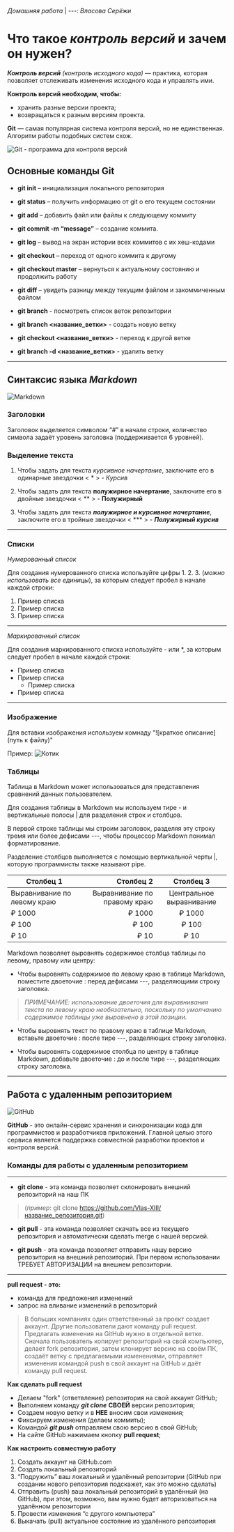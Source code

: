  _Домашняя работа_ |
---:
_Власова Серёжи_

# **Что такое _контроль версий_ и зачем он нужен?**

***Контроль версий*** _(контроль исходного кода)_ — практика, которая позволяет отслеживать
изменения исходного кода и управлять ими.

**Контроль версий необходим, чтобы:**
* хранить разные версии проекта;
* возвращаться к разным версиям проекта.

**Git** — самая популярная система контроля
версий, но не единственная. Алгоритм
работы подобных систем схож.

![Git - программа для контроля версий](https://static.tildacdn.com/tild6430-6566-4465-b436-343639616430/git.png)


## **Основные команды Git**


* **git init** – инициализация локального репозитория

* **git status** – получить информацию от git о его текущем состоянии

* **git add** – добавить файл или файлы к следующему коммиту

* **git commit -m “message”** – создание коммита.

* **git log** – вывод на экран истории всех коммитов с их хеш-кодами

* **git checkout** – переход от одного коммита к другому

* **git checkout master** – вернуться к актуальному состоянию и продолжить работу

* **git diff** – увидеть разницу между текущим файлом и закоммиченным файлом

* **git branch** - посмотреть список веток репозитории 

* **git branch <название_ветки>** - создать новую ветку

* **git checkout <название_ветки>** - переход к другой ветке

* **git branch -d <название_ветки>** - удалить ветку

---
## **Синтаксис языка _Markdown_**

![Markdown](https://miro.medium.com/max/1400/1*zv16_HpmtjBQ3QfObwGkiA.jpeg)

### **Заголовки**

Заголовок выделяется символом “#” в начале строки, количество символа  задаёт уровень заголовка (поддерживается 6 уровней).


### **Выделение текста**

1. Чтобы задать для текста *курсивное начертание*, заключите его в одинарные звездочки < * > - *Курсив*

2. Чтобы задать для текста **полужирное начертание**, заключите его в двойные звездочки < ** > - **Полужирный**

3. Чтобы задать для текста ***полужирное и курсивное начертание***, заключите его в тройные звездочки < *** > - ***Полужирный курсив***

---
### **Списки**

*Нумерованный список*

Для создания нумерованного списка используйте цифры 1. 2. 3. (*можно использовать все единицы*), за которым следует пробел в начале каждой строки:
1. Пример списка
1. Пример списка
1. Пример списка
---
*Маркированный список*

Для создания маркированного списка используйте - или *, за которым следует пробел в начале каждой строки:
* Пример списка
* Пример списка
    * Пример списка
* Пример списка
---
### **Изображение**

Для вставки изображения используем комнаду "![краткое описание](путь к файлу)"

Пример: 
![Котик](https://i.pinimg.com/736x/85/3d/da/853ddad18855e823e3f8732aa27e23f0.jpg)

### **Таблицы**

Таблица в Markdown может использоваться для представления сравнений данных пользователем.

Для создания таблицы в Markdown мы используем тире - и вертикальные полосы | для разделения строк и столбцов.

В первой строке таблицы мы строим заголовок, разделяя эту строку тремя или более дефисами ---, чтобы процессор Markdown понимал форматирование.

Разделение столбцов выполняется с помощью вертикальной черты |, которую программисты также называют pipe.


| Столбец 1            | Столбец 2            | Столбец 3       |
| ------------------- | -------------------: |:---------------:|
| Выравнивание по левому краю  | Выравнивание по правому краю | Центральное выравнивание |
| ₽ 1000                 | ₽ 1000                 | ₽ 1000            |
| ₽ 100                  | ₽ 100                  | ₽ 100             |
| ₽ 10                   | ₽ 10                   | ₽ 10              |

Markdown позволяет выровнять содержимое столбца таблицы по левому, правому или центру:

* Чтобы выровнять содержимое по левому краю в таблице Markdown, поместите двоеточие : перед дефисами ---, разделяющими строку заголовка.

>_ПРИМЕЧАНИЕ: использование двоеточия для выравнивания текста по левому краю необязательно, поскольку по умолчанию содержимое таблицы уже выровнено в этой позиции._

* Чтобы выровнять текст по правому краю в таблице Markdown, вставьте двоеточие : после тире ---, разделяющих строку заголовка.

* Чтобы выровнять содержимое столбца по центру в таблице Markdown, добавьте двоеточие : до и после тире ---, разделяющих строку заголовка.
---
## **Работа с удаленным репозиторием**

![GitHub](https://infostart.ru/upload/iblock/206/206715a232219a2ad06670a2b2db4bfb.jpg)

**GitHub** - это онлайн-сервис хранения и синхронизации кода для программистов и разработчиков приложений. Главной целью этого сервиса является поддержка совместной разработки проектов и контроля версий.

### **Команды для работы с удаленным репозиторием**
---

* **git clone** - эта команда позволяет склонировать внешний репозиторий на наш ПК 
>(_пример_: git clone https://github.com/Vlas-XIII/название_репозитория.git)

* **git pull** - эта команда позволяет скачать все из текущего репозитория и автоматически сделать merge с нашей версией.

* **git push** - эта команда позволяет отправить нашу версию репозитория на внешний репозиторий. При первом использовании ТРЕБУЕТ АВТОРИЗАЦИИ на внешнем репозитории.
---

**pull request - это:**

   * команда для предложения изменений
   * запрос на вливание изменений в репозиторий

 >В больших компаниях один ответственный за проект создает аккаунт. Другие пользователи дают команду pull request. Предлагать изменения на GitHub нужно в отдельной ветке. Сначала пользователь копирует репозиторий на свой компьютер, делает fork репозитория, затем клонирует версию на своём ПК, создаёт ветку с предлагаемыми изменениями, отправляет изменения командой push в свой аккаунт на GitHub и даёт команду pull request. 


**Как сделать pull request**

* Делаем "fork" (ответвление) репозитория на свой аккаунт GitHub;
* Выполняем команду ___git clone___ **СВОЕЙ** версии репозитория;
* Создаем новую ветку и в **НЕЕ** вносим свои изменения;
* Фиксируем изменения (делаем коммиты);
* Командой ___git push___ отправляем свою версию в свой GitHub;
* На сайте GitHub нажимаем кнопку __pull request__;

**Как настроить совместную работу**

1. Создать аккаунт на GitHub.com
2. Создать локальный репозиторий
3. “Подружить” ваш локальный и удалённый репозитории (GitHub при создании нового репозитория подскажет, как это можно сделать)
4. Отправить (push) ваш локальный репозиторий в удалённый (на GitHub), при этом, возможно, вам нужно будет авторизоваться на удалённом репозитории
5. Провести изменения “с другого компьютера”
6. Выкачать (pull) актуальное состояние из удалённого репозитория